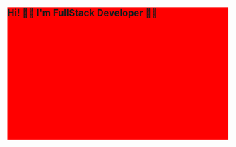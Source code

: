 <div>
  <style>
    .main-bg {
      background-color: red;
      width: 500px;
      height: 300px;
    }
  </style>
  <div class="main-bg">
  <h2 class="title" align="left" style="color: #f03c15, ">Hi! 🙋‍♂️ I'm FullStack Developer 👨‍💻</h2>
  </div>
</div>
